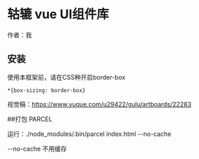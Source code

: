 # 轱辘 vue UI组件库
作者：我
## 安装
使用本框架前，请在CSS种开启border-box
```
*{box-sizing: border-box}
```
视觉稿：https://www.yuque.com/u29422/gulu/artboards/22283

##打包
PARCEL

运行：./node_modules/.bin/parcel index.html --no-cache

--no-cache 不用缓存